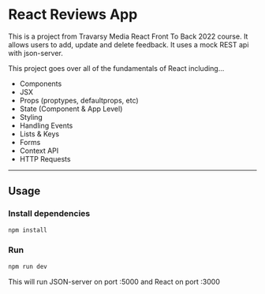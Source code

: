 # React Reviews App

This is a project from Travarsy Media React Front To Back 2022 course. It allows users to add, update and delete feedback. It uses a mock REST api with json-server.

This project goes over all of the fundamentals of React including...

- Components
- JSX
- Props (proptypes, defaultprops, etc)
- State (Component & App Level)
- Styling
- Handling Events
- Lists & Keys
- Forms
- Context API
- HTTP Requests

---

## Usage

### Install dependencies

```bash
npm install
```

### Run

```bash
npm run dev
```

This will run JSON-server on port :5000 and React on port :3000
